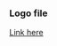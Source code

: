 ### Logo file
[Link here](https://www.figma.com/file/lYkxQGnEC6OL6bdGLjxqDJ/Drag-and-drop_RR?type=design&node-id=0%3A1&mode=design&t=dYWTEwd9F7u76B55-1)
